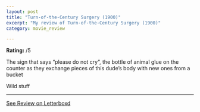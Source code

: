 ```yaml
---
layout: post
title: "Turn-of-the-Century Surgery (1900)"
excerpt: "My review of Turn-of-the-Century Surgery (1900)"
category: movie_review

---
```


**Rating:** /5

The sign that says “please do not cry”, the bottle of animal glue on the counter as they exchange pieces of this dude’s body with new ones from a bucket

Wild stuff

<hr>

[See Review on Letterboxd](https://boxd.it/3Xj5Rn)
